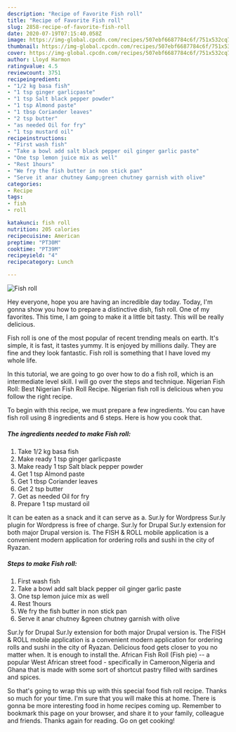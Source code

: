 ```yaml
---
description: "Recipe of Favorite Fish roll"
title: "Recipe of Favorite Fish roll"
slug: 2858-recipe-of-favorite-fish-roll
date: 2020-07-19T07:15:40.058Z
image: https://img-global.cpcdn.com/recipes/507ebf6687784c6f/751x532cq70/fish-roll-recipe-main-photo.jpg
thumbnail: https://img-global.cpcdn.com/recipes/507ebf6687784c6f/751x532cq70/fish-roll-recipe-main-photo.jpg
cover: https://img-global.cpcdn.com/recipes/507ebf6687784c6f/751x532cq70/fish-roll-recipe-main-photo.jpg
author: Lloyd Harmon
ratingvalue: 4.5
reviewcount: 3751
recipeingredient:
- "1/2 kg basa fish"
- "1 tsp ginger garlicpaste"
- "1 tsp Salt black pepper powder"
- "1 tsp Almond paste"
- "1 tbsp Coriander leaves"
- "2 tsp butter"
- "as needed Oil for fry"
- "1 tsp mustard oil"
recipeinstructions:
- "First wash fish"
- "Take a bowl add salt black pepper oil ginger garlic paste"
- "One tsp lemon juice mix as well"
- "Rest 1hours"
- "We fry the fish butter in non stick pan"
- "Serve it anar chutney &amp;green chutney garnish with olive"
categories:
- Recipe
tags:
- fish
- roll

katakunci: fish roll 
nutrition: 205 calories
recipecuisine: American
preptime: "PT30M"
cooktime: "PT39M"
recipeyield: "4"
recipecategory: Lunch

---
```



![Fish roll](https://img-global.cpcdn.com/recipes/507ebf6687784c6f/751x532cq70/fish-roll-recipe-main-photo.jpg)

Hey everyone, hope you are having an incredible day today. Today, I'm gonna show you how to prepare a distinctive dish, fish roll. One of my favorites. This time, I am going to make it a little bit tasty. This will be really delicious.

Fish roll is one of the most popular of recent trending meals on earth. It's simple, it is fast, it tastes yummy. It is enjoyed by millions daily. They are fine and they look fantastic. Fish roll is something that I have loved my whole life.

In this tutorial, we are going to go over how to do a fish roll, which is an intermediate level skill. I will go over the steps and technique. Nigerian Fish Roll: Best Nigerian Fish Roll Recipe. Nigerian fish roll is delicious when you follow the right recipe.


To begin with this recipe, we must prepare a few ingredients. You can have fish roll using 8 ingredients and 6 steps. Here is how you cook that.

<!--inarticleads1-->

##### The ingredients needed to make Fish roll:

1. Take 1/2 kg basa fish
1. Make ready 1 tsp ginger garlicpaste
1. Make ready 1 tsp Salt black pepper powder
1. Get 1 tsp Almond paste
1. Get 1 tbsp Coriander leaves
1. Get 2 tsp butter
1. Get as needed Oil for fry
1. Prepare 1 tsp mustard oil


It can be eaten as a snack and it can serve as a. Sur.ly for Wordpress Sur.ly plugin for Wordpress is free of charge. Sur.ly for Drupal Sur.ly extension for both major Drupal version is. The FISH &amp; ROLL mobile application is a convenient modern application for ordering rolls and sushi in the city of Ryazan. 

<!--inarticleads2-->

##### Steps to make Fish roll:

1. First wash fish
1. Take a bowl add salt black pepper oil ginger garlic paste
1. One tsp lemon juice mix as well
1. Rest 1hours
1. We fry the fish butter in non stick pan
1. Serve it anar chutney &amp;green chutney garnish with olive


Sur.ly for Drupal Sur.ly extension for both major Drupal version is. The FISH &amp; ROLL mobile application is a convenient modern application for ordering rolls and sushi in the city of Ryazan. Delicious food gets closer to you no matter when. It is enough to install the. African Fish Roll (Fish pie) -- a popular West African street food - specifically in Cameroon,Nigeria and Ghana that is made with some sort of shortcut pastry filled with sardines and spices. 

So that's going to wrap this up with this special food fish roll recipe. Thanks so much for your time. I'm sure that you will make this at home. There is gonna be more interesting food in home recipes coming up. Remember to bookmark this page on your browser, and share it to your family, colleague and friends. Thanks again for reading. Go on get cooking!
